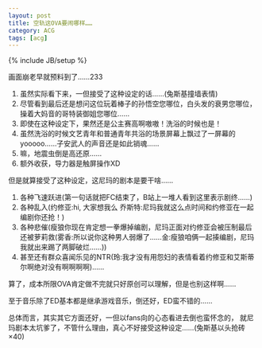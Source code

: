 ```yaml
---
layout: post
title: 空轨这OVA要闹哪样……
category: ACG
tags: [acg]
---
```

{% include JB/setup %}

画面崩老早就预料到了……233

1. 虽然实际看下来，一但接受了这种设定的话……(兔斯基撞墙表情)
2. 尽管看到最后还是想问这位玩着棒子的孙悟空您哪位，白头发的衰男您哪位，操着大妈音的哥特装御姐您哪位……
3. 即使在这种设定下，果然还是公主赛高啊嗷嗷！洗浴的时候也是！
4. 虽然洗浴的时候文艺青年和普通青年共浴的场景屏幕上飘过了一屏幕的yooooo……子安武人的声音还是如此销魂……
5. 嘛，地震虫倒是高还原……
6. 额外收获，导力器是触屏操作XD

但是就算接受了这种设定，这尼玛的剧本是要干啥……

1. 各种飞速跃进(第一句话就把FC结束了，B站上一堆人看到这里表示剧终……)
2. 各种乱入(约修亚:hi, 大家想我么 乔斯特:尼玛我就这么点时间和约修亚在一起编剧你还抢！) 
3. 各种悲催(瘦狼你现在肯定想一拳爆掉编剧，尼玛正面对约修亚会被压制最后还被萝莉救(雾香:所以说你这种男人弱爆了……金:瘦狼咱俩一起揍编剧，尼玛我就出来踢了两脚破烂……)) 
4. 甚至还有群众喜闻乐见的NTR(玲:我才没有用怨妇的表情看着约修亚和艾斯蒂尔啊绝对没有啊啊啊啊)…… 

算了，成本所限OVA肯定做不完就只好原创可以理解，但是也别这样啊……

至于音乐除了ED基本都是继承游戏音乐，倒还好，ED蛮不错的……

总体而言，其实其它方面还好，一但以fans向的心态看进去倒也蛮怀念的，
就尼玛剧本太坑爹了，不管什么理由，真心不好接受这种设定……(兔斯基以头抢砖&times;40)

